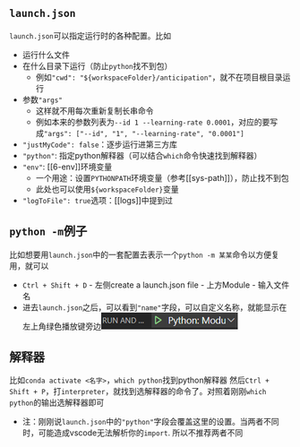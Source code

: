 ## `launch.json`
`launch.json`可以指定运行时的各种配置。比如
- 运行什么文件
- 在什么目录下运行（防止`python`找不到包）
  - 例如`"cwd": "${workspaceFolder}/anticipation"`，就不在项目根目录运行
- 参数`"args"`
  - 这样就不用每次重新复制长串命令
  - 例如本来的参数列表为`--id 1 --learning-rate 0.0001`，对应的要写成`"args": ["--id", "1", "--learning-rate", "0.0001"]`
- `"justMyCode": false`：逐步运行进第三方库
- `"python"`: 指定python解释器（可以结合`which`命令快速找到解释器）
- `"env"`: [[6-env]]环境变量
  - 一个用途：设置`PYTHONPATH`环境变量（参考[[sys-path]]），防止找不到包
  - 此处也可以使用`${workspaceFolder}`变量
- `"logToFile": true`选项：[[logs]]中提到过
## `python -m`例子
比如想要用`launch.json`中的一套配置去表示一个`python -m 某某`命令以方便复用，就可以
- `Ctrl + Shift + D` - 左侧create a launch.json file - 上方Module - 输入文件名
- 进去`launch.json`之后，可以看到`"name"`字段，可以自定义名称，就能显示在左上角绿色播放键旁边![](launch.png)
## 解释器
比如`conda activate <名字>`，`which python`找到python解释器
然后`Ctrl + Shift + P`，打`interpreter`，就找到选解释器的命令了。对照着刚刚`which python`的输出选解释器即可
- 注：刚刚说`launch.json`中的`"python"`字段会覆盖这里的设置。当两者不同时，可能造成vscode无法解析你的`import`. 所以不推荐两者不同
